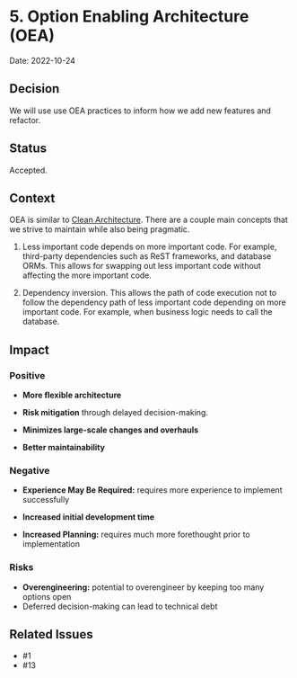 # 5. Option Enabling Architecture (OEA)

Date: 2022-10-24

## Decision

We will use use OEA practices to inform how we add new features and refactor.

## Status

Accepted.

## Context

OEA is similar to [Clean Architecture](https://blog.cleancoder.com/uncle-bob/2012/08/13/the-clean-architecture.html).
There are a couple main concepts that we strive to maintain while also being pragmatic.

1. Less important code depends on more important code.  For example, third-party dependencies such as ReST
   frameworks, and database ORMs.  This allows for swapping out less important code without affecting the more
   important code.


2. Dependency inversion.  This allows the path of code execution not to follow the dependency path of
   less important code depending on more important code.  For example, when business logic needs to call the
   database.

## Impact

### Positive

- **More flexible architecture**


- **Risk mitigation** through delayed decision-making.


- **Minimizes large-scale changes and overhauls**


- **Better maintainability**

### Negative

- **Experience May Be Required:** requires more experience to implement successfully


- **Increased initial development time**


- **Increased Planning:** requires much more forethought prior to implementation

### Risks

- **Overengineering:** potential to overengineer by keeping too many options open
- Deferred decision-making can lead to technical debt

## Related Issues

- #1
- #13
